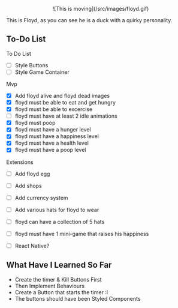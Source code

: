 <p align="center">
![This is moving](/src/images/floyd.gif)
</p>

This is Floyd, as you can see he is a duck with a quirky personality. 


## To-Do List
To Do List
- [ ] Style Buttons
- [ ] Style Game Container

Mvp
- [X] Add floyd alive and floyd dead images
- [X] floyd must be able to eat and get hungry 
- [X] floyd must be able to excercise 
- [ ] floyd must have at least 2 idle animations 
- [X] floyd must poop 
- [X] floyd must have a hunger level 
- [X] floyd must have a happiness level
- [X] floyd must have a health level
- [X] floyd must have a poop level

Extensions
- [ ] Add floyd egg
- [ ] Add shops
- [ ] Add currency system
- [ ] Add various hats for floyd to wear
- [ ] floyd can have a collection of 5 hats
- [ ] floyd must have 1 mini-game that raises his happiness
- [ ] React Native?


## What Have I Learned So Far

- Create the timer & Kill Buttons First
- Then Implement Behaviours
- Create a Button that starts the timer :I 
- The buttons should have been Styled Components
